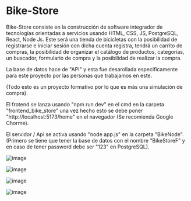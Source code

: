 # Bike-Store
Bike-Store consiste en la construcción de software integrador de tecnologías orientadas a servicios usando HTML, CSS, JS, PostgreSQL, React, Node Js.
Este será una tienda de bicicletas con la posibilidad de registrarse e iniciar sesión con dicha cuenta registra, tendrá un carrito de compras, la posibilidad de organizar el catálogo de productos, categorías, un buscador, formulario de compra y la posibilidad de realizar la compra.

La base de datos hace de "API" y esta fue desarollada especificamente para este proyecto por las personas que trabajamos en este.

(Todo esto es un proyecto formativo por lo que es más una simulación de compra).

El frotend se lanza usando "npm run dev" en el cmd en la carpeta "frontend_bike_store" una vez hecho esto se debe poner "http://localhost:5173/home" en el navegador (Se recomienda Google Chorme).

El servidor / Api se activa usando "node app.js" en la carpeta "BikeNode". (Primero se tiene que tener la base de datos con el nombre "BikeStoreF" y en caso de tener password debe ser "123" en PostgreSQL).

![image](https://github.com/Luiis24/Proyectos_Y_Trabajos/assets/134552997/eb08c39c-070a-41a5-a41d-f883fe57b7dd)

![image](https://github.com/Luiis24/Proyectos_Y_Trabajos/assets/134552997/d750f4e2-12cc-4f16-9814-4f3fca4d24fe)

![image](https://github.com/Luiis24/Proyectos_Y_Trabajos/assets/134552997/88526b33-5df6-4c0f-9783-5358ef048c1f)

![image](https://github.com/Luiis24/Proyectos_Y_Trabajos/assets/134552997/7e912f81-adca-41b1-a704-388e920e0bc6)

